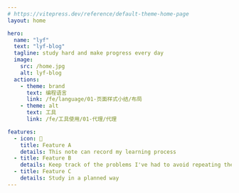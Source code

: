 ```yaml
---
# https://vitepress.dev/reference/default-theme-home-page
layout: home

hero:
  name: "lyf"
  text: "lyf-blog"
  tagline: study hard and make progress every day
  image:
    src: /home.jpg
    alt: lyf-blog
  actions:
    - theme: brand
      text: 编程语言
      link: /fe/language/01-页面样式小结/布局
    - theme: alt
      text: 工具
      link: /fe/工具使用/01-代理/代理

features:
  - icon: 📝
    title: Feature A
    details: This note can record my learning process
  - title: Feature B
    details: Keep track of the problems I've had to avoid repeating them
  - title: Feature C
    details: Study in a planned way
---
```

